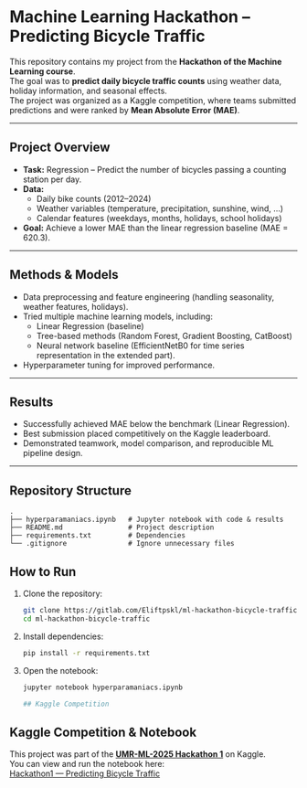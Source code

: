 # Machine Learning Hackathon – Predicting Bicycle Traffic 

This repository contains my project from the **Hackathon of the Machine Learning course**.  
The goal was to **predict daily bicycle traffic counts** using weather data, holiday information, and seasonal effects.  
The project was organized as a Kaggle competition, where teams submitted predictions and were ranked by **Mean Absolute Error (MAE)**.

---

## Project Overview
- **Task:** Regression – Predict the number of bicycles passing a counting station per day.  
- **Data:**  
  - Daily bike counts (2012–2024)  
  - Weather variables (temperature, precipitation, sunshine, wind, …)  
  - Calendar features (weekdays, months, holidays, school holidays)  
- **Goal:** Achieve a lower MAE than the linear regression baseline (MAE = 620.3).  

---

## Methods & Models
- Data preprocessing and feature engineering (handling seasonality, weather features, holidays).  
- Tried multiple machine learning models, including:  
  - Linear Regression (baseline)  
  - Tree-based methods (Random Forest, Gradient Boosting, CatBoost)  
  - Neural network baseline (EfficientNetB0 for time series representation in the extended part).  
- Hyperparameter tuning for improved performance.  

---

## Results
- Successfully achieved MAE below the benchmark (Linear Regression).  
- Best submission placed competitively on the Kaggle leaderboard.  
- Demonstrated teamwork, model comparison, and reproducible ML pipeline design.  

---

## Repository Structure
```
.
├── hyperparamaniacs.ipynb   # Jupyter notebook with code & results
├── README.md                # Project description
├── requirements.txt         # Dependencies
└── .gitignore               # Ignore unnecessary files
```
## How to Run

1. Clone the repository:
   ```bash
   git clone https://gitlab.com/Eliftpskl/ml-hackathon-bicycle-traffic.git
   cd ml-hackathon-bicycle-traffic
2. Install dependencies:
   ```bash
   pip install -r requirements.txt
3. Open the notebook:
   ```bash
   jupyter notebook hyperparamaniacs.ipynb

   ## Kaggle Competition
## Kaggle Competition & Notebook

This project was part of the **[UMR-ML-2025 Hackathon 1](https://www.kaggle.com/competitions/umr-ml-2025-hackathon-1)** on Kaggle.  
You can view and run the notebook here:  
[Hackathon1 — Predicting Bicycle Traffic](https://www.kaggle.com/code/eliftpskl/hackathon1-predicting-bicycle-traffic?scriptVersionId=257109564)  


